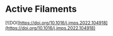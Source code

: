 # Active Filaments

[![DOI]https://doi.org/10.1016/j.jmps.2022.104918](https://doi.org/10.1016/j.jmps.2022.104918)

